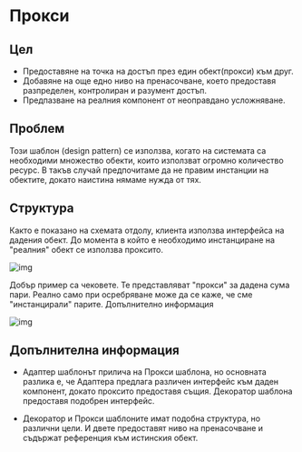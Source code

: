 # Прокси

## Цел

- Предоставяне на точка на достъп през един обект(прокси) към друг.
- Добавяне на още едно ниво на пренасочване, което предоставя разпределен, контролиран и разумент достъп.
- Предпазване на реалния компонент от неоправдано усложняване.

## Проблем

Този шаблон (design pattern) се използва, когато на системата са необходими множество обекти, които използват огромно количество ресурс. В такъв случай предпочитаме да не правим инстанции на обектите, докато наистина нямаме нужда от тях.

## Структура

Както е показано на схемата отдолу, клиента използва интерфейса на дадения обект. До момента в който е необходимо инстанциране на "реалния" обект се използва проксито.

![img](https://sourcemaking.com/files/v2/content/patterns/Proxy1-2x.png)

Добър пример са чековете. Те представляват "прокси" за дадена сума пари. Реално само при осребряване може да се каже, че сме "инстанцирали" парите. Допълнително информация

![img](https://sourcemaking.com/files/v2/content/patterns/Proxy_example1-2x.png)


## Допълнителна информация

- Адаптер шаблонът прилича на Прокси шаблона, но основната разлика е, че Адаптера предлага различен интерфейс към даден компонент, докато проксито предоставя същия. Декоратор шаблона предоставя подобрен интерфейс.

- Декоратор и Прокси шаблоните имат подобна структура, но различни цели. И двете предоставят ниво на пренасочване и съдържат референция към истинския обект.
